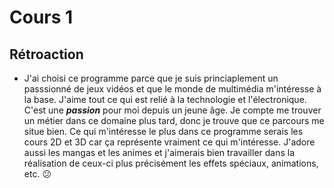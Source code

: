# Cours 1

## Rétroaction 

*  J'ai choisi ce programme parce que je suis princiaplement un passsionné de jeux vidéos et que le monde de multimédia m'intéresse à la base. J'aime tout ce qui est relié à la technologie et l'électronique. C'est une ___passion___ pour moi depuis un jeune âge. Je compte me trouver un métier dans ce domaine plus tard, donc je trouve que ce parcours me situe bien. Ce qui m'intéresse le plus dans ce programme serais les cours 2D et 3D car ça représente vraiment ce qui m'intéresse. J'adore aussi les mangas et les animes et j'aimerais bien travailler dans la réalisation de ceux-ci plus précisément les effets spéciaux, animations, etc. :confused:
